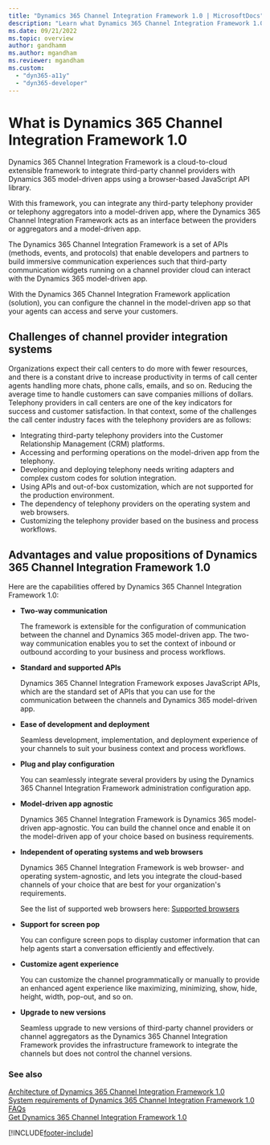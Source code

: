 ```yaml
---
title: "Dynamics 365 Channel Integration Framework 1.0 | MicrosoftDocs"
description: "Learn what Dynamics 365 Channel Integration Framework 1.0 is and how to get started using it."
ms.date: 09/21/2022
ms.topic: overview
author: gandhamm
ms.author: mgandham
ms.reviewer: mgandham
ms.custom: 
  - "dyn365-a11y"
  - "dyn365-developer"
---
```


# What is Dynamics 365 Channel Integration Framework 1.0

Dynamics 365 Channel Integration Framework is a cloud-to-cloud extensible framework to integrate third-party channel providers with Dynamics 365 model-driven apps using a browser-based JavaScript API library.

With this framework, you can integrate any third-party telephony provider or telephony aggregators into a model-driven app, where the Dynamics 365 Channel Integration Framework acts as an interface between the providers or aggregators and a model-driven app.

The Dynamics 365 Channel Integration Framework is a set of APIs (methods, events, and protocols) that enable developers and partners to build immersive communication experiences such that third-party communication widgets running on a channel provider cloud can interact with the Dynamics 365 model-driven app. 

With the Dynamics 365 Channel Integration Framework application (solution), you can configure the channel in the model-driven app so that your agents can access and serve your customers.

## Challenges of channel provider integration systems

Organizations expect their call centers to do more with fewer resources, and there is a constant drive to increase productivity in terms of call center agents handling more chats, phone calls, emails, and so on. Reducing the average time to handle customers can save companies millions of dollars. Telephony providers in call centers are one of the key indicators for success and customer satisfaction. In that context, some of the challenges the call center industry faces with the telephony providers are as follows:

  - Integrating third-party telephony providers into the Customer Relationship Management (CRM) platforms.
  - Accessing and performing operations on the model-driven app from the telephony.
  - Developing and deploying telephony needs writing adapters and complex custom codes for solution integration.
  - Using APIs and out-of-box customization, which are not supported for the production environment.
  - The dependency of telephony providers on the operating system and web browsers.
  - Customizing the telephony provider based on the business and process workflows.

## Advantages and value propositions of Dynamics 365 Channel Integration Framework 1.0

Here are the capabilities offered by Dynamics 365 Channel Integration Framework 1.0:

- **Two-way communication**

  The framework is extensible for the configuration of communication between the channel and Dynamics 365 model-driven app. The two-way communication enables you to set the context of inbound or outbound according to your business and process workflows.

- **Standard and supported APIs**

  Dynamics 365 Channel Integration Framework exposes JavaScript APIs, which are the standard set of APIs that you can use for the communication between the channels and Dynamics 365 model-driven app.

- **Ease of development and deployment**

  Seamless development, implementation, and deployment experience of your channels to suit your business context and process workflows.

- **Plug and play configuration**

  You can seamlessly integrate several providers by using the Dynamics 365 Channel Integration Framework administration configuration app.

- **Model-driven app agnostic**

  Dynamics 365 Channel Integration Framework is Dynamics 365 model-driven app-agnostic. You can build the channel once and enable it on the model-driven app of your choice based on business requirements.

- **Independent of operating systems and web browsers**

  Dynamics 365 Channel Integration Framework is web browser- and operating system-agnostic, and lets you integrate the cloud-based channels of your choice that are best for your organization's requirements.

  See the list of supported web browsers here: [Supported browsers](system-requirements-channel-integration-framework.md#supported-browsers)

- **Support for screen pop**

  You can configure screen pops to display customer information that can help agents start a conversation efficiently and effectively.

- **Customize agent experience**

  You can customize the channel programmatically or manually to provide an enhanced agent experience like maximizing, minimizing, show, hide, height, width, pop-out, and so on.

- **Upgrade to new versions**

  Seamless upgrade to new versions of third-party channel providers or channel aggregators as the Dynamics 365 Channel Integration Framework provides the infrastructure framework to integrate the channels but does not control the channel versions.

### See also

[Architecture of Dynamics 365 Channel Integration Framework 1.0](architecture-overview-channel-integration-framework.md)  
[System requirements of Dynamics 365 Channel Integration Framework 1.0](system-requirements-channel-integration-framework.md)  
[FAQs](../../faq-channel-integration-framework.md)  
[Get Dynamics 365 Channel Integration Framework 1.0](get-channel-integration-framework.md)  

[!INCLUDE[footer-include](../../../includes/footer-banner.md)]
